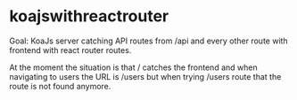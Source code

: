 # koajswithreactrouter

Goal: KoaJs server catching API routes from /api and every other route with frontend with react router routes.

At the moment the situation is that / catches the frontend and when navigating to users the URL is /users but when trying /users route that the route is not found anymore.
